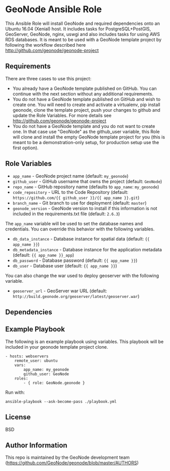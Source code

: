 GeoNode Ansible Role
====================

This Ansible Role will install GeoNode and required dependencies onto an Ubuntu 16.04 (Xenial) host. It includes tasks for PostgreSQL+PostGIS, GeoServer, GeoNode, nginx, uswgi and also includes tasks for using AWS RDS databases. It is meant to be used with a GeoNode template project by following the workflow described here http://github.com/geonode/geonode-project

Requirements
------------

There are three cases to use this project:
* You already have a GeoNode template published on GitHub. You can continue with the next section without any additional requirements.
* You do not have a GeoNode template published on GitHub and wish to create one. You will need to create and activate a virtualenv, pip install geonode, clone the template project, push your changes to github and update the Role Variables. For more details see http://github.com/geonode/geonode-project
* You do not have a GeoNode template and you do not want to create one. In that case use "GeoNode" as the github_user variable, this Role will clone and install the empty GeoNode template project for you (this is meant to be a demonstration-only setup, for production setup use the first option).

Role Variables
--------------

* `app_name` - GeoNode project name (default: `my_geonode`)
* `github_user` - GitHub username that owns the project (default: `GeoNode`)
* `repo_name` - GitHub repository name (defaults to `app_name`: `my_geonode`)
* `code_repository` - URL to the Code Repository (default: `https://github.com/{{ github_user }}/{{ app_name }}.git`)
* `branch_name` - Git branch to use for deployment (default: `master`)
* `geonode_version` - GeoNode version to install if this information is not included in the requirements.txt file (default: `2.6.3`)

The `app_name` variable will be used to set the database names and credentials. You can override this behavior with the following variables.

* `db_data_instance` - Database instance for spatial data (default: `{{ app_name }}`)
* `db_metadata_instance` - Database instance for the application metadata (default: `{{ app_name }}_app`)
* `db_password` - Database password (default: `{{ app_name }}`)
* `db_user` - Database user (default: `{{ app_name }}`)

You can also change the war used to deploy geoserver with the following variable.

* `geoserver_url` - GeoServer war URL (default: `http://build.geonode.org/geoserver/latest/geoserver.war`)

Dependencies
------------


Example Playbook
----------------

The following is an example playbook using variables. This playbook will be included in your geonode template project clone.

    - hosts: webservers
        remote_user: ubuntu
        vars:
            app_name: my_geonode
            github_user: GeoNode
        roles:
            - { role: GeoNode.geonode }

Run with:

    ansible-playbook --ask-become-pass ./playbook.yml

License
-------

BSD

Author Information
------------------

This repo is maintained by the GeoNode development team (https://github.com/GeoNode/geonode/blob/master/AUTHORS)
